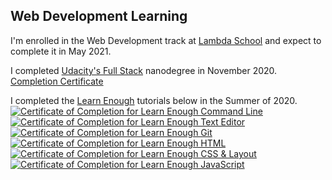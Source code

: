 ## Web Development Learning
I'm enrolled in the Web Development track at [Lambda School](https://lambdaschool.com/) and expect to complete it in May 2021.

I completed [Udacity's Full Stack](https://www.udacity.com/course/full-stack-web-developer-nanodegree--nd0044) nanodegree in November 2020.<br/>
[Completion Certificate](https://confirm.udacity.com/AYAMAM7T)

I completed the [Learn Enough](https://learnenough.com) tutorials below in the Summer of 2020.<br/>
<a href="https://www.learnenough.com/certificates/dgamboa10"><img src="https://www.learnenough.com/certificates/dgamboa10/command-line-tutorial.svg" alt="Certificate of Completion for Learn Enough Command Line"></a><a href="https://www.learnenough.com/certificates/dgamboa10"><img src="https://www.learnenough.com/certificates/dgamboa10/text-editor-tutorial.svg" alt="Certificate of Completion for Learn Enough Text Editor"></a><a href="https://www.learnenough.com/certificates/dgamboa10"><img src="https://www.learnenough.com/certificates/dgamboa10/git-tutorial.svg" alt="Certificate of Completion for Learn Enough Git"></a><a href="https://www.learnenough.com/certificates/dgamboa10"><img src="https://www.learnenough.com/certificates/dgamboa10/html-tutorial.svg" alt="Certificate of Completion for Learn Enough HTML"></a><a href="https://www.learnenough.com/certificates/dgamboa10"><img src="https://www.learnenough.com/certificates/dgamboa10/css-and-layout-tutorial.svg" alt="Certificate of Completion for Learn Enough CSS &amp; Layout"></a><a href="https://www.learnenough.com/certificates/dgamboa10"><img src="https://www.learnenough.com/certificates/dgamboa10/javascript-tutorial.svg" alt="Certificate of Completion for Learn Enough JavaScript"></a><br/>
